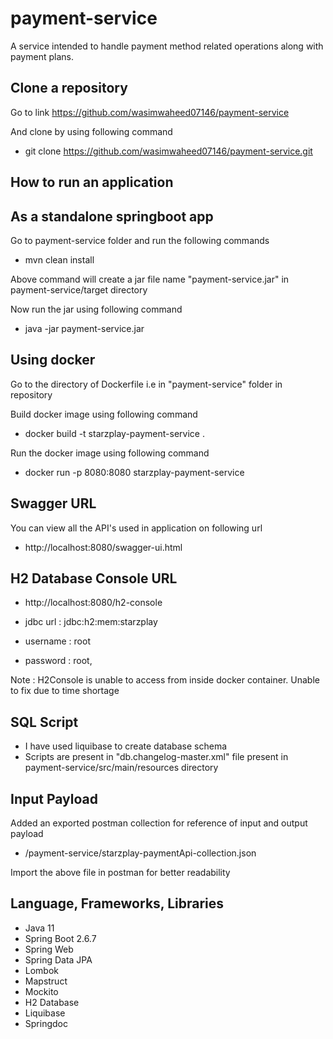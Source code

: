 # payment-service
A service intended to handle payment method related operations along with payment plans.


## Clone a repository ##
Go to link https://github.com/wasimwaheed07146/payment-service

And clone by using following command
- git clone https://github.com/wasimwaheed07146/payment-service.git

## How to run an application ##


## As a standalone springboot app ##

Go to payment-service folder and run the following commands

- mvn clean install

Above command will create a jar file name "payment-service.jar" in payment-service/target directory

Now run the jar using following command
- java -jar payment-service.jar


## Using docker ##
Go to the directory of Dockerfile i.e in "payment-service" folder in repository

Build docker image using following command

- docker build -t starzplay-payment-service .

Run the docker image using following command
- docker run -p 8080:8080 starzplay-payment-service

## Swagger URL ##

You can view all the API's used in application on following url

- http://localhost:8080/swagger-ui.html


## H2 Database Console URL ##

- http://localhost:8080/h2-console

- jdbc url : jdbc:h2:mem:starzplay
- username : root
- password : root,

Note : H2Console is unable to access from inside docker container. Unable to fix due to time shortage


## SQL Script ##

- I have used liquibase to create database schema
- Scripts are present in "db.changelog-master.xml" file present in payment-service/src/main/resources directory

## Input Payload ##

Added an exported postman collection for reference of input and output payload

- /payment-service/starzplay-paymentApi-collection.json

Import the above file in postman for better readability

## Language, Frameworks, Libraries ##

* Java 11
* Spring Boot 2.6.7
* Spring Web
* Spring Data JPA
* Lombok
* Mapstruct
* Mockito
* H2 Database
* Liquibase
* Springdoc
